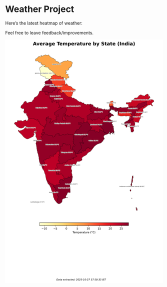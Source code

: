 # Weather Project

Here’s the latest heatmap of weather:

Feel free to leave feedback/improvements.

![India Heatmap](docs/assets/india_heatmap.png?v=FF6394)
